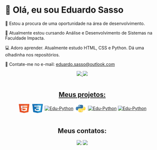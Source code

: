 <h1> 👋 Olá, eu sou Eduardo Sasso </h1>
<p> 👀 Estou a procura de uma oportunidade na área de desenvolvimento.</p>
<p> 🌱 Atualmente estou cursando Análise e Desenvolvimento de Sistemas na Faculdade Impacta.</p>
<p> 💻 Adoro aprender. Atualmente estudo HTML, CSS e Python. Dá uma olhadinha nos repositórios.</p>
<p> 📧 Contate-me no e-mail: <a href = "mailto:eduardo.sasso@outlook.com"> eduardo.sasso@outlook.com <a> </p>


<div align="center">
  <a href="https://github.com/edusasso">
  <img height="150em" src="https://github-readme-stats.vercel.app/api?username=edusasso&show_icons=true&theme=tokyonight&include_all_commits=true&count_private=true"/>
  <img height="150em" src="https://github-readme-stats.vercel.app/api/top-langs/?username=edusasso&layout=compact&langs_count=7&theme=tokyonight"/>
</div>
  <div style="display: inline_block" align="center"><br>
   <h2>Meus projetos:</h2>
  <a href="https://github.com/edusasso/estudos-HTML" target=_blank><img align="center" alt="Edu-HTML" height="30" width="40" src="https://raw.githubusercontent.com/devicons/devicon/master/icons/html5/html5-original.svg"><a>
 <a href="https://github.com/edusasso/estudos-HTML" target=_blank> <img align="center" alt="Edu-CSS" height="30" width="40" src="https://raw.githubusercontent.com/devicons/devicon/master/icons/css3/css3-original.svg"></a>
  <a href="#" target=_blank> <img align="center" alt="Edu-Python" height="30" width="40" src="https://cdn.jsdelivr.net/gh/devicons/devicon/icons/javascript/javascript-original.svg"></a>
 <a href="https://github.com/edusasso/Python" target=_blank> <img align="center" alt="Edu-Python" height="30" width="40" src="https://raw.githubusercontent.com/devicons/devicon/master/icons/python/python-original.svg"></a>
<a href="#" target=_blank> <img align="center" alt="Edu-Python" height="30" width="40" src="https://cdn.jsdelivr.net/gh/devicons/devicon/icons/git/git-original.svg"></a>
<a href="#" target=_blank> <img align="center" alt="Edu-Python" height="30" width="40" background="white" src="https://cdn.jsdelivr.net/gh/devicons/devicon/icons/github/github-original.svg"></a>
    
  </div>
 
<div align="center"> <br>
  <h2> Meus contatos:</h2>
  <a href = "mailto:eduardo.sasso@outlook.com"><img src="https://img.shields.io/badge/Microsoft_Outlook-0078D4?style=for-the-badge&logo=microsoft-outlook&logoColor=white" target="_blank"></a>
  <a href="https://www.linkedin.com/in/eduardo-sasso-87548b21a" target="_blank"><img src="https://img.shields.io/badge/-LinkedIn-%230077B5?style=for-the-badge&logo=linkedin&logoColor=white" target="_blank"></a> 
</div>
